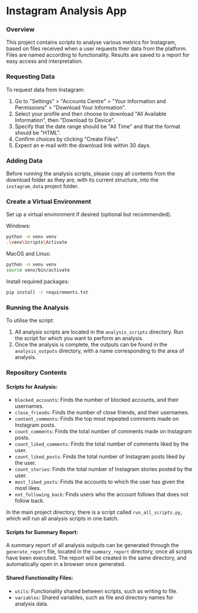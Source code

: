 # Instagram Analysis App

### Overview

This project contains scripts to analyse various metrics for Instagram, based on files received when a user requests their data from the platform. Files are named according to functionality. Results are saved to a report for easy access and interpretation.

### Requesting Data

To request data from Instagram:

1. Go to "Settings" > "Accounts Centre" > "Your Information and Permissions" > "Download Your Information".
2. Select your profile and then choose to download "All Available Information", then "Download to Device".
3. Specify that the date range should be "All Time" and that the format should be "HTML".
4. Confirm choices by clicking "Create Files".
5. Expect an e-mail with the download link within 30 days.

### Adding Data

Before running the analysis scripts, please copy all contents from the download folder as they are, with its current structure, into the `instagram_data` project folder.

### Create a Virtual Environment

Set up a virtual environment if desired (optional but recommended).

Windows:

```bash
python -m venv venv
.\venv\Scripts\Activate
```

MacOS and Linux:

```bash
python -m venv venv
source venv/bin/activate
```

Install required packages:

```bash
pip install -r requirements.txt
```

### Running the Analysis

To utilise the script:

1. All analysis scripts are located in the `analysis_scripts` directory. Run the script for which you want to perform an analysis.
2. Once the analysis is complete, the outputs can be found in the `analysis_outputs` directory, with a name corresponding to the area of analysis.

### Repository Contents

#### Scripts for Analysis:

- `blocked_accounts`: Finds the number of blocked accounts, and their usernames.
- `close_friends`: Finds the number of close friends, and their usernames.
- `content_comments`: Finds the top most repeated comments made on Instagram posts.
- `count_comments`: Finds the total number of comments made on Instagram posts.
- `count_liked_comments`: Finds the total number of comments liked by the user.
- `count_liked_posts`: Finds the total number of Instagram posts liked by the user.
- `count_stories`: Finds the total number of Instagram stories posted by the user.
- `most_liked_posts`: Finds the accounts to which the user has given the most likes.
- `not_following_back`: Finds users who the account follows that does not follow back.

In the main project directory, there is a script called `run_all_scripts.py`, which will run all analysis scripts in one batch.

#### Scripts for Summary Report:

A summary report of all analysis outputs can be generated through the `generate_report` file, located in the `summary_report` directory, once all scripts have been executed. The report will be created in the same directory, and automatically open in a browser once generated.

#### Shared Functionality Files:

- `utils`: Functionality shared between scripts, such as writing to file.
- `variables`: Shared variables, such as file and directory names for analysis data.
